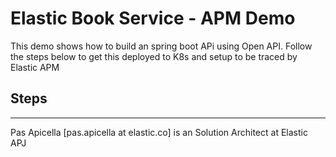 # Elastic Book Service - APM Demo

This demo shows how to build an spring boot APi using Open API. Follow the steps below to get this deployed to K8s and setup to be traced by Elastic APM

## Steps

<hr />
Pas Apicella [pas.apicella at elastic.co] is an Solution Architect at Elastic APJ  